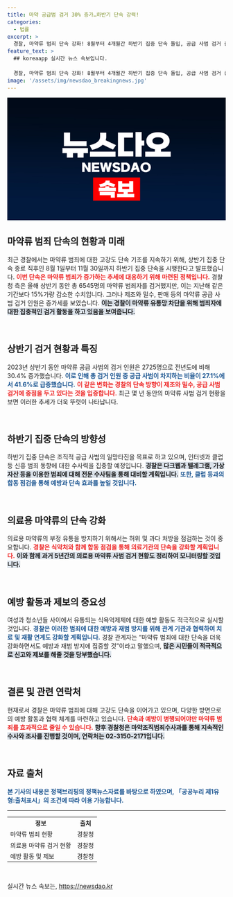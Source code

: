 ```yaml
---
title: 마약 공급범 검거 30% 증가…하반기 단속 강력!
categories:
  - 법률
excerpt: >
  경찰, 마약류 범죄 단속 강화! 8월부터 4개월간 하반기 집중 단속 돌입, 공급 사범 검거 증가 추세. 다크웹과 클럽 등 조례 전방위 수사 확대, 예방과 재범 방지에도 힘쓰겠다. 클릭해 더 알아보세요!
feature_text: >
  ## koreaapp 실시간 뉴스 속보입니다.

  경찰, 마약류 범죄 단속 강화! 8월부터 4개월간 하반기 집중 단속 돌입, 공급 사범 검거 증가 추세. 다크웹과 클럽 등 조례 전방위 수사 확대, 예방과 재범 방지에도 힘쓰겠다. 클릭해 더 알아보세요!
image: '/assets/img/newsdao_breakingnews.jpg'
---
```


<p><img src="/assets/img/newsdao_breakingnews.jpg" alt="koreaapp 속보" /></p>

<h2 data-ke-size="size26">마약류 범죄 단속의 현황과 미래</h2>

<p data-ke-size="size16">최근 경찰에서는 마약류 범죄에 대한 고강도 단속 기조를 지속하기 위해, 상반기 집중 단속 종료 직후인 8월 1일부터 11월 30일까지 하반기 집중 단속을 시행한다고 발표했습니다. <b><span style="color: #ee2323;">이번 단속은 마약류 범죄가 증가하는 추세에 대응하기 위해 마련된 정책입니다.</span></b> 경찰청 측은 올해 상반기 동안 총 6545명의 마약류 범죄자를 검거했지만, 이는 지난해 같은 기간보다 15%가량 감소한 수치입니다. 그러나 제조와 밀수, 판매 등의 마약류 공급 사범 검거 인원은 증가세를 보였습니다. <b><span style="background-color: #21538527;">이는 경찰이 마약류 유통망 차단을 위해 범죄자에 대한 집중적인 검거 활동을 하고 있음을 보여줍니다.</span></b></p>

<p data-ke-size="size16">&nbsp;</p>

<h2 data-ke-size="size26">상반기 검거 현황과 특징</h2>

<p data-ke-size="size16">2023년 상반기 동안 마약류 공급 사범의 검거 인원은 2725명으로 전년도에 비해 30.4% 증가했습니다. <b><span style="color: #1a5490;">이로 인해 총 검거 인원 중 공급 사범이 차지하는 비율이 27.1%에서 41.6%로 급증했습니다.</span></b> <b><span style="color: #ee2323;">이 같은 변화는 경찰의 단속 방향이 제조와 밀수, 공급 사범 검거에 중점을 두고 있다는 것을 입증합니다.</span></b> 최근 몇 년 동안의 마약류 사범 검거 현황을 보면 이러한 추세가 더욱 뚜렷이 나타납니다.</p>

<p data-ke-size="size16">&nbsp;</p>

<h2 data-ke-size="size26">하반기 집중 단속의 방향성</h2>

<p data-ke-size="size16">하반기 집중 단속은 조직적 공급 사범의 일망타진을 목표로 하고 있으며, 인터넷과 클럽 등 신흥 범죄 동향에 대한 수사력을 집중할 예정입니다. <b><span style="background-color: #21538527;">경찰은 다크웹과 텔레그램, 가상자산 등을 이용한 범죄에 대해 전문 수사팀을 통해 대비할 계획입니다.</span></b> <b><span style="color: #1a5490;">또한, 클럽 등과의 합동 점검을 통해 예방과 단속 효과를 높일 것입니다.</span></b></p>

<p data-ke-size="size16">&nbsp;</p>

<h2 data-ke-size="size26">의료용 마약류의 단속 강화</h2>

<p data-ke-size="size16">의료용 마약류의 부정 유통을 방지하기 위해서는 허위 및 과다 처방을 점검하는 것이 중요합니다. <b><span style="color: #ee2323;">경찰은 식약처와 함께 합동 점검을 통해 의료기관의 단속을 강화할 계획입니다.</span></b> <b><span style="background-color: #21538527;">이와 함께 과거 5년간의 의료용 마약류 사범 검거 현황도 정리하여 모니터링할 것입니다.</span></b></p>

<p data-ke-size="size16">&nbsp;</p>

<h2 data-ke-size="size26">예방 활동과 제보의 중요성</h2>

<p data-ke-size="size16">여성과 청소년들 사이에서 유통되는 식욕억제제에 대한 예방 활동도 적극적으로 실시할 것입니다. <b><span style="color: #1a5490;">경찰은 이러한 범죄에 대한 예방과 재범 방지를 위해 관계 기관과 협력하여 치료 및 재활 연계도 강화할 계획입니다.</span></b> 경찰 관계자는 “마약류 범죄에 대한 단속을 더욱 강화하면서도 예방과 재범 방지에 집중할 것”이라고 말했으며, <b><span style="background-color: #21538527;">많은 시민들이 적극적으로 신고와 제보를 해줄 것을 당부했습니다.</span></b></p>

<p data-ke-size="size16">&nbsp;</p>

<h2 data-ke-size="size26">결론 및 관련 연락처</h2>

<p data-ke-size="size16">현재로서 경찰은 마약류 범죄에 대해 고강도 단속을 이어가고 있으며, 다양한 방면으로의 예방 활동과 협력 체계를 마련하고 있습니다. <b><span style="color: #ee2323;">단속과 예방이 병행되어야만 마약류 범죄를 효과적으로 줄일 수 있습니다.</span></b> <b><span style="background-color: #21538527;">향후 경찰청은 마약조직범죄수사과를 통해 지속적인 수사와 조사를 진행할 것이며, 연락처는 02-3150-2171입니다.</span></b></p>

<p data-ke-size="size16">&nbsp;</p>

<h2 data-ke-size="size26">자료 출처</h2>

<p data-ke-size="size16"><b><span style="color: #1a5490;">본 기사의 내용은 정책브리핑의 정책뉴스자료를 바탕으로 하였으며, 「공공누리 제1유형:출처표시」의 조건에 따라 이용 가능합니다.</span></b></p> 

<hr />

<table>
    <tr>
        <th>정보</th>
        <th>출처</th>
    </tr>
    <tr>
        <td>마약류 범죄 현황</td>
        <td>경찰청</td>
    </tr>
    <tr>
        <td>의료용 마약류 검거 현황</td>
        <td>경찰청</td>
    </tr>
    <tr>
        <td>예방 활동 및 제보</td>
        <td>경찰청</td>
    </tr>
</table>

<p data-ke-size="size16">&nbsp;</p>
실시간 뉴스 속보는, <a href="https://newsdao.kr" rel="dofollow">https://newsdao.kr</a>


